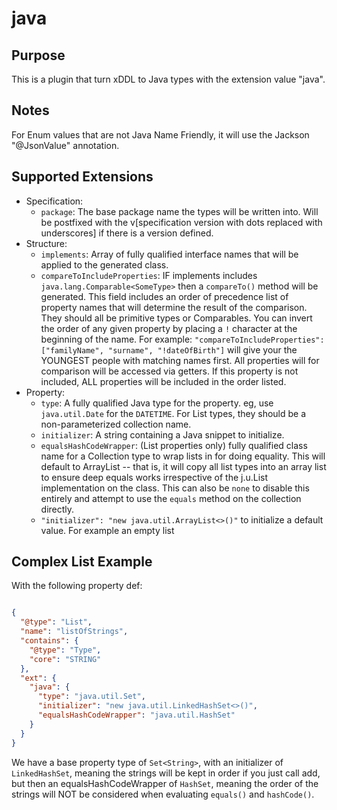 java
=====

Purpose
-------

This is a plugin that turn xDDL to Java types with the extension value "java".

Notes
-----

For Enum values that are not Java Name Friendly, it will use the Jackson "@JsonValue"
annotation.

Supported Extensions
--------------------

 * Specification:
    * ``package``: The base package name the types will be written into. Will be postfixed
      with the v[specification version with dots replaced with underscores] if there is a version defined.
 * Structure:
    * ``implements``: Array of fully qualified interface names that will be 
    applied to the generated class.
    * ``compareToIncludeProperties``: IF implements includes ``java.lang.Comparable<SomeType>`` then a
      ``compareTo()`` method will be generated. This field includes an order of precedence list of property
      names that will determine the result of the comparison. They should all be primitive types or Comparables.
      You can invert the order of any given property by placing a ``!`` character at the beginning of the name. For
      example: ``"compareToIncludeProperties":["familyName", "surname", "!dateOfBirth"]`` will give your the YOUNGEST
      people with matching names first. All properties will for comparison will be accessed via getters.
      If this property is not included, ALL properties will be included in the order listed.
 * Property:
    * ``type``: A fully qualified Java type for the property. eg, use ``java.util.Date`` for 
      the ``DATETIME``. For List types, they should be a non-parameterized collection name.
    * ``initializer``: A string containing a Java snippet to initialize.
    * ``equalsHashCodeWrapper``: (List properties only) fully qualified class name for a Collection
        type to wrap lists in for doing equality. This will default to ArrayList -- that is, it will
        copy all list types into an array list to ensure deep equals works irrespective of the j.u.List
        implementation on the class. This can also be ``none`` to disable this entirely and attempt to
        use the ``equals`` method on the collection directly.
    * ``"initializer": "new java.util.ArrayList<>()"`` to initialize a default value. For example
        an empty list
        
Complex List Example
--------------------

With the following property def:
```json

{
  "@type": "List",
  "name": "listOfStrings",
  "contains": {
    "@type": "Type",
    "core": "STRING"
  },
  "ext": {
    "java": {
      "type": "java.util.Set",
      "initializer": "new java.util.LinkedHashSet<>()",
      "equalsHashCodeWrapper": "java.util.HashSet"
    }
  }
}
```

We have a base property type of ``Set<String>``, with an initializer of ``LinkedHashSet``, meaning the
strings will be kept in order if you just call add, but then an equalsHashCodeWrapper of ``HashSet``,
meaning the order of the strings will NOT be considered when evaluating ``equals()`` and ``hashCode()``.